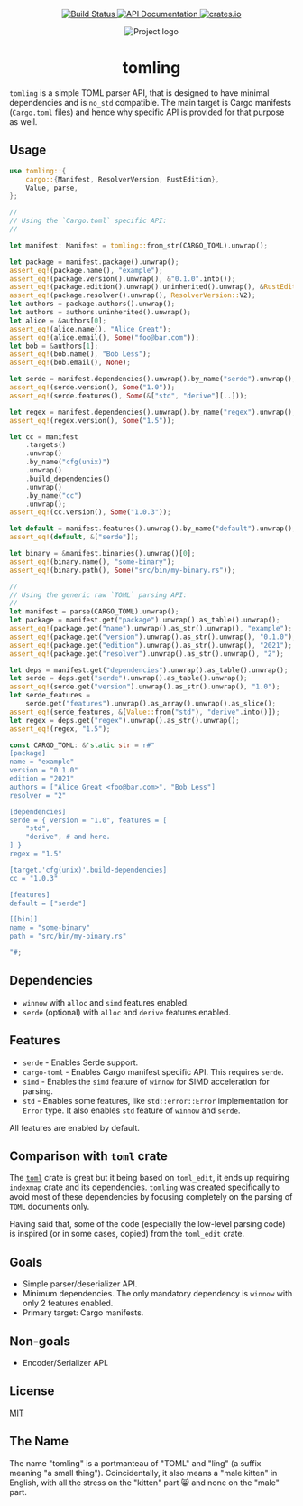 <p align="center">
  <a href="https://github.com/zeenix/tomling/actions/workflows/rust.yml">
    <img alt="Build Status" src="https://github.com/zeenix/tomling/actions/workflows/rust.yml/badge.svg">
  </a>
  <a href="https://docs.rs/tomling/">
    <img alt="API Documentation" src="https://docs.rs/tomling/badge.svg">
  </a>
  <a href="https://crates.io/crates/tomling">
    <img alt="crates.io" src="https://img.shields.io/crates/v/tomling">
  </a>
</p>

<p align="center">
  <img alt="Project logo" src="https://raw.githubusercontent.com/zeenix/tomling/fc40ab049d833cb79ee3ab9c441b0eebf05494ef/logo.svg">
</p>

<h1 align="center">tomling</h1>

`tomling` is a simple TOML parser API, that is designed to have minimal dependencies and is `no_std`
compatible. The main target is Cargo manifests (`Cargo.toml` files) and hence why specific
API is provided for that purpose as well.

## Usage

```rust
use tomling::{
    cargo::{Manifest, ResolverVersion, RustEdition},
    Value, parse,
};

//
// Using the `Cargo.toml` specific API:
//

let manifest: Manifest = tomling::from_str(CARGO_TOML).unwrap();

let package = manifest.package().unwrap();
assert_eq!(package.name(), "example");
assert_eq!(package.version().unwrap(), &"0.1.0".into());
assert_eq!(package.edition().unwrap().uninherited().unwrap(), &RustEdition::E2021);
assert_eq!(package.resolver().unwrap(), ResolverVersion::V2);
let authors = package.authors().unwrap();
let authors = authors.uninherited().unwrap();
let alice = &authors[0];
assert_eq!(alice.name(), "Alice Great");
assert_eq!(alice.email(), Some("foo@bar.com"));
let bob = &authors[1];
assert_eq!(bob.name(), "Bob Less");
assert_eq!(bob.email(), None);

let serde = manifest.dependencies().unwrap().by_name("serde").unwrap();
assert_eq!(serde.version(), Some("1.0"));
assert_eq!(serde.features(), Some(&["std", "derive"][..]));

let regex = manifest.dependencies().unwrap().by_name("regex").unwrap();
assert_eq!(regex.version(), Some("1.5"));

let cc = manifest
    .targets()
    .unwrap()
    .by_name("cfg(unix)")
    .unwrap()
    .build_dependencies()
    .unwrap()
    .by_name("cc")
    .unwrap();
assert_eq!(cc.version(), Some("1.0.3"));

let default = manifest.features().unwrap().by_name("default").unwrap();
assert_eq!(default, &["serde"]);

let binary = &manifest.binaries().unwrap()[0];
assert_eq!(binary.name(), "some-binary");
assert_eq!(binary.path(), Some("src/bin/my-binary.rs"));

//
// Using the generic raw `TOML` parsing API:
//
let manifest = parse(CARGO_TOML).unwrap();
let package = manifest.get("package").unwrap().as_table().unwrap();
assert_eq!(package.get("name").unwrap().as_str().unwrap(), "example");
assert_eq!(package.get("version").unwrap().as_str().unwrap(), "0.1.0");
assert_eq!(package.get("edition").unwrap().as_str().unwrap(), "2021");
assert_eq!(package.get("resolver").unwrap().as_str().unwrap(), "2");

let deps = manifest.get("dependencies").unwrap().as_table().unwrap();
let serde = deps.get("serde").unwrap().as_table().unwrap();
assert_eq!(serde.get("version").unwrap().as_str().unwrap(), "1.0");
let serde_features =
    serde.get("features").unwrap().as_array().unwrap().as_slice();
assert_eq!(serde_features, &[Value::from("std"), "derive".into()]);
let regex = deps.get("regex").unwrap().as_str().unwrap();
assert_eq!(regex, "1.5");

const CARGO_TOML: &'static str = r#"
[package]
name = "example"
version = "0.1.0"
edition = "2021"
authors = ["Alice Great <foo@bar.com>", "Bob Less"]
resolver = "2"

[dependencies]
serde = { version = "1.0", features = [
    "std",
    "derive", # and here.
] }
regex = "1.5"

[target.'cfg(unix)'.build-dependencies]
cc = "1.0.3"

[features]
default = ["serde"]

[[bin]]
name = "some-binary"
path = "src/bin/my-binary.rs"

"#;
```

## Dependencies

- `winnow` with `alloc` and `simd` features enabled.
- `serde` (optional) with `alloc` and `derive` features enabled.

## Features

- `serde` - Enables Serde support.
- `cargo-toml` - Enables Cargo manifest specific API. This requires `serde`.
- `simd` - Enables the `simd` feature of `winnow` for SIMD acceleration for parsing.
- `std` - Enables some features, like `std::error::Error` implementation for `Error` type. It also
  enables `std` feature of `winnow` and `serde`.

All features are enabled by default.

## Comparison with `toml` crate

The [`toml`] crate is great but it being based on `toml_edit`, it ends up requiring `indexmap` crate
and its dependencies. `tomling` was created specifically to avoid most of these dependencies by
focusing completely on the parsing of `TOML` documents only.

Having said that, some of the code (especially the low-level parsing code) is inspired (or in some
cases, copied) from the `toml_edit` crate.

## Goals

- Simple parser/deserializer API.
- Minimum dependencies. The only mandatory dependency is `winnow` with only 2 features enabled.
- Primary target: Cargo manifests.

## Non-goals

- Encoder/Serializer API.

## License

[MIT](LICENSE-MIT)

## The Name

The name "tomling" is a portmanteau of "TOML" and "ling" (a suffix meaning "a small thing").
Coincidentally, it also means a "male kitten" in English, with all the stress on the "kitten"
part 😸 and none on the "male" part.

[`toml`]: https://crates.io/crates/toml
